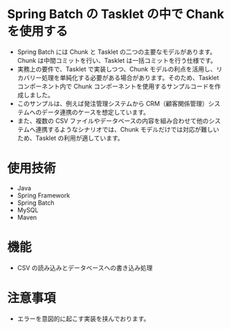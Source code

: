 # Spring Batch の Tasklet の中で Chank を使用する

- Spring Batch には Chunk と Tasklet の二つの主要なモデルがあります。Chunk は中間コミットを行い、Tasklet は一括コミットを行う仕様です。
- 実務上の要件で、Tasklet で実装しつつ、Chunk モデルの利点を活用し、リカバリー処理を単純化する必要がある場合があります。そのため、Tasklet コンポーネント内で Chunk コンポーネントを使用するサンプルコードを作成しました。
- このサンプルは、例えば発注管理システムから CRM（顧客関係管理）システムへのデータ連携のケースを想定しています。
- また、複数の CSV ファイルやデータベースの内容を組み合わせて他のシステムへ連携するようなシナリオでは、Chunk モデルだけでは対応が難しいため、Tasklet の利用が適しています。

# 使用技術

- Java
- Spring Framework
- Spring Batch
- MySQL
- Maven

# 機能

- CSV の読み込みとデータベースへの書き込み処理

# 注意事項

- エラーを意図的に起こす実装を挟んでおります。

